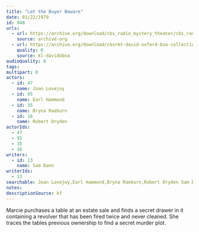 ```yaml
---
title: "Let the Buyer Beware"
date: 01/22/1979
id: 948
urls: 
  - url: https://archive.org/download/cbs_radio_mystery_theater/cbs_radio_mystery_theater-0901-0950.zip/cbs_radio_mystery_theater-0901-0950%2Fcbsrmt_0948_let_the_buyer_beware.mp3
    source: archive-org
  - url: https://archive.org/download/cbsrmt-david-oxford-boa-collection/CBSRMT-790122-0948-Let-the-Buyer-Beware-(128-48)_WBBM-JE-{BoA}.mp3
    quality: 0
    source: kl-davidoboa
audioQuality: 0
tags: 
multipart: 0
actors:  
  - id: 47
    name: Joan Lovejoy  
  - id: 95
    name: Earl Hammond  
  - id: 35
    name: Bryna Raeburn  
  - id: 16
    name: Robert Dryden
actorIds:  
  - 47  
  - 95  
  - 35  
  - 16
writers:  
  - id: 13
    name: Sam Dann
writerIds:  
  - 13
searchable: Joan Lovejoy,Earl Hammond,Bryna Raeburn,Robert Dryden Sam Dann
notes: 
descriptionSource: kf
---
```

Marcie purchases a table at an estate sale and finds a secret drawer in it containing a revolver that has been fired twice and never cleaned. She traces the tables previous ownership to find a secret murder plot.